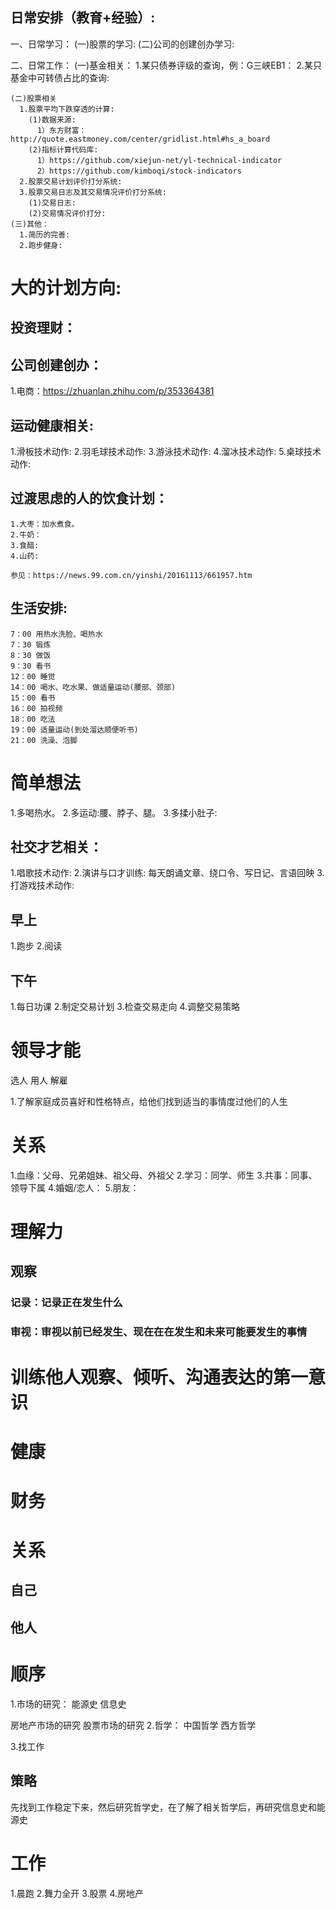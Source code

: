 ## 日常安排（教育+经验）:
  一、日常学习：
    (一)股票的学习:
    (二)公司的创建创办学习:

  二、日常工作：
    (一)基金相关：
      1.某只债券评级的查询，例：G三峡EB1：
      2.某只基金中可转债占比的查询:  

    (二)股票相关
      1.股票平均下跌穿透的计算:   
        (1)数据来源:      
          1）东方财富： http://quote.eastmoney.com/center/gridlist.html#hs_a_board     
        (2)指标计算代码库:      
          1）https://github.com/xiejun-net/yl-technical-indicator     
          2）https://github.com/kimboqi/stock-indicators              
      2.股票交易计划评价打分系统:
      3.股票交易日志及其交易情况评价打分系统:
        (1)交易日志:
        (2)交易情况评价打分:
    (三)其他：
      1.简历的完善:   
      2.跑步健身: 
      
# 大的计划方向:
## 投资理财：
## 公司创建创办：
  1.电商：https://zhuanlan.zhihu.com/p/353364381
## 运动健康相关:
  1.滑板技术动作:
  2.羽毛球技术动作:
  3.游泳技术动作:
  4.溜冰技术动作:
  5.桌球技术动作:
  
  ## 过渡思虑的人的饮食计划：
    1.大枣：加水煮食。
    2.牛奶：
    3.食醋:
    4.山药:

    参见：https://news.99.com.cn/yinshi/20161113/661957.htm

  ## 生活安排:
    7：00 用热水洗脸、喝热水
    7：30 锻炼
    8：30 做饭
    9：30 看书
    12：00 睡觉
    14：00 喝水、吃水果、做适量运动(腰部、颈部)
    15：00 看书
    16：00 拍视频
    18：00 吃法
    19：00 适量运动(到处溜达顺便听书)
    21：00 洗澡、泡脚

# 简单想法
  1.多喝热水。
  2.多运动:腰、脖子、腿。
  3.多揉小肚子:  
## 社交才艺相关：
  1.唱歌技术动作:
  2.演讲与口才训练: 每天朗诵文章、绕口令、写日记、言语回映 
  3.打游戏技术动作: 

## 早上
  1.跑步
  2.阅读

## 下午
  1.每日功课
  2.制定交易计划
  3.检查交易走向
  4.调整交易策略

# 领导才能
选人
用人
解雇

1.了解家庭成员喜好和性格特点，给他们找到适当的事情度过他们的人生

# 关系
1.血缘：父母、兄弟姐妹、祖父母、外祖父
2.学习：同学、师生
3.共事：同事、领导下属
4.婚姻/恋人：
5.朋友：









 






# 理解力
## 观察
### 记录：记录正在发生什么
### 审视：审视以前已经发生、现在在在发生和未来可能要发生的事情

# 训练他人观察、倾听、沟通表达的第一意识

# 健康
# 财务
# 关系
## 自己
## 他人


# 顺序
1.市场的研究：
  能源史
  信息史

  房地产市场的研究
  股票市场的研究
2.哲学：
  中国哲学
  西方哲学

3.找工作

## 策略
先找到工作稳定下来，然后研究哲学史，在了解了相关哲学后，再研究信息史和能源史

# 工作
1.晨跑
2.舞力全开
3.股票
4.房地产

